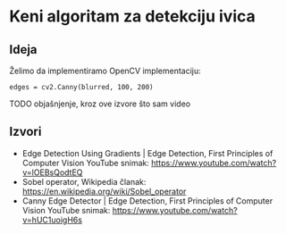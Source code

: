 # Keni algoritam za detekciju ivica

## Ideja

Želimo da implementiramo OpenCV implementaciju:

```
edges = cv2.Canny(blurred, 100, 200)
```

TODO objašnjenje, kroz ove izvore što sam video

## Izvori

- Edge Detection Using Gradients | Edge Detection, First Principles of Computer Vision YouTube snimak: https://www.youtube.com/watch?v=lOEBsQodtEQ
- Sobel operator, Wikipedia članak: https://en.wikipedia.org/wiki/Sobel_operator
- Canny Edge Detector | Edge Detection, First Principles of Computer Vision YouTube snimak: https://www.youtube.com/watch?v=hUC1uoigH6s